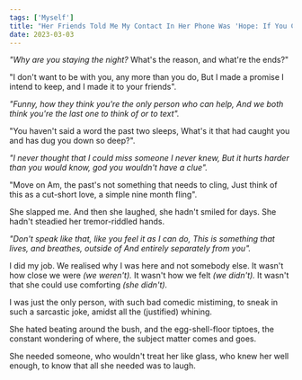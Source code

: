 ```yaml
---
tags: ['Myself']
title: "Her Friends Told Me My Contact In Her Phone Was 'Hope: If You Can See Us From Heaven, Watch Him Instead'"
date: 2023-03-03
---
```


*"Why are you staying the night?*
What's the reason, and what're the ends?"

"I don't want to be with you, any more than you do,
But I made a promise I intend to keep, and I made it to your friends".

*"Funny, how they think you're the only person who can help,*
*And we both think you're the last one to think of or to text".*

"You haven't said a word the past two sleeps,
What's it that had caught you and has dug you down so deep?".

*"I never thought that I could miss someone I never knew,*
*But it hurts harder than you would know, god you wouldn't have a clue".*

"Move on Am, the past's not something that needs to cling,
Just think of this as a cut-short love, a simple nine month fling".

She slapped me.
And then she laughed,
she hadn't smiled for days.
She hadn't steadied her
tremor-riddled hands.

*"Don't speak like that, like you feel it as I can do,*
*This is something that lives, and breathes, outside of*
*And entirely separately from you".*

I did my job. We realised why I was here and not somebody else.
It wasn't how close we were *(we weren't).*
It wasn't how we felt *(we didn't).*
It wasn't that she could use comforting *(she didn't).*

I was just the only person,
with such bad comedic mistiming,
to sneak in such a sarcastic joke,
amidst all the (justified) whining.

She hated beating around the bush,
and the egg-shell-floor tiptoes,
the constant wondering of where,
the subject matter comes and goes.

She needed someone,
who wouldn't treat her like glass,
who knew her well enough,
to know that all she needed was to laugh.
